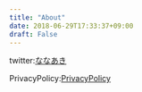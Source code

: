 ```yaml
---
title: "About"
date: 2018-06-29T17:33:37+09:00
draft: False
---
```


twitter:[ななあき](https://twitter.com/nanaaki_77th)

PrivacyPolicy:[PrivacyPolicy](https://nanaaki.com/page/privacy_policy/)
